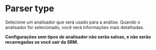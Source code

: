 # Parser type

Selecione um analisador que será usado para a análise. Quando o analisador for selecionado, você verá informações mais detalhadas.

**Configurações sem tipos de analisador não serão salvas, e não serão recarregadas se você sair da SRM.**
